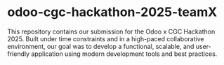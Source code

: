 # odoo-cgc-hackathon-2025-teamX
This repository contains our submission for the Odoo x CGC Hackathon 2025. Built under time constraints and in a high-paced collaborative environment, our goal was to develop a functional, scalable, and user-friendly application using modern development tools and best practices. 

